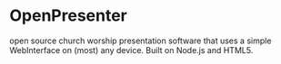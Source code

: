 # OpenPresenter
open source church worship presentation software that uses a simple WebInterface on (most) any device.  Built on Node.js and HTML5.
